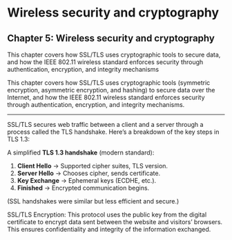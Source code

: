 # Wireless security and cryptography

## Chapter 5: Wireless security and cryptography <a href="#chapter-5-wireless-security-and-cryptography" id="chapter-5-wireless-security-and-cryptography"></a>

This chapter covers how SSL/TLS uses cryptographic tools to secure data, and how the IEEE 802.11 wireless standard enforces security through authentication, encryption, and integrity mechanisms

This chapter covers how SSL/TLS uses cryptographic tools (symmetric encryption, asymmetric encryption, and hashing) to secure data over the Internet, and how the IEEE 802.11 wireless standard enforces security through authentication, encryption, and integrity mechanisms.

***

SSL/TLS secures web traffic between a client and a server through a process called the TLS handshake. Here’s a breakdown of the key steps in TLS 1.3:

A simplified **TLS 1.3 handshake** (modern standard):

1. **Client Hello** → Supported cipher suites, TLS version.
2. **Server Hello** → Chooses cipher, sends certificate.
3. **Key Exchange** → Ephemeral keys (ECDHE, etc.).
4. **Finished** → Encrypted communication begins.

(SSL handshakes were similar but less efficient and secure.)

SSL/TLS Encryption: This protocol uses the public key from the digital certificate to encrypt data sent between the website and visitors’ browsers. This ensures confidentiality and integrity of the information exchanged.

